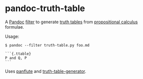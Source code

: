# pandoc-truth-table

A [Pandoc](https://pandoc.org/) [filter](https://pandoc.org/filters.html) to generate [truth tables](https://en.wikipedia.org/wiki/Truth_table) from [propositional calculus](https://en.wikipedia.org/wiki/Propositional_calculus) formulae.

Usage:

`$ pandoc --filter truth-table.py foo.md`


    ```{.ttable}
    P and Q, P
    ```

Uses [panflute](https://pypi.org/project/panflute/) and [truth-table-generator](https://pypi.org/project/truth-table-generator/).
